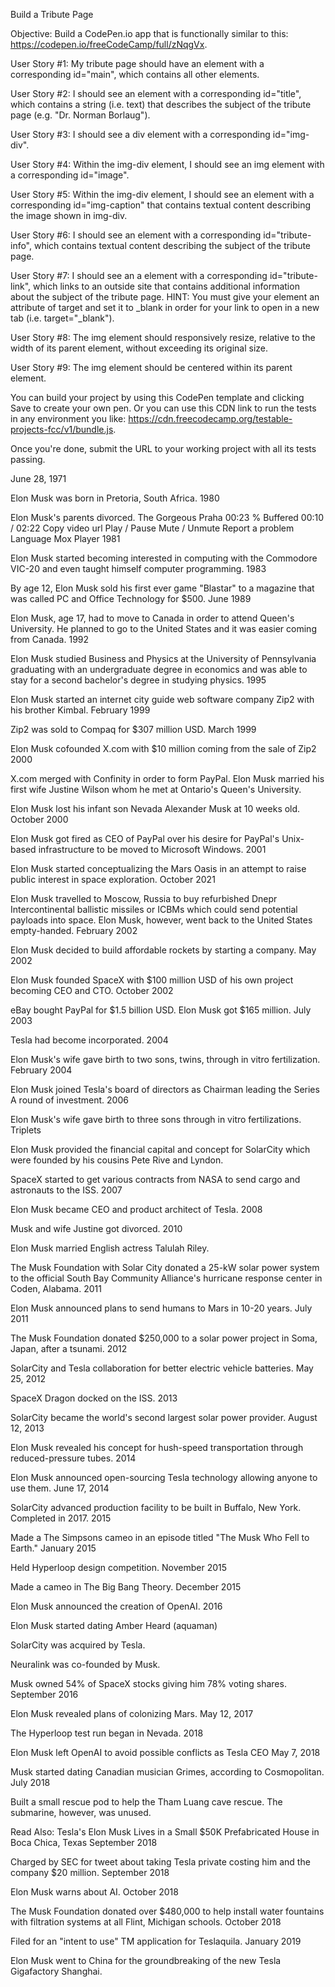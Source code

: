 Build a Tribute Page

Objective: Build a CodePen.io app that is functionally similar to this: https://codepen.io/freeCodeCamp/full/zNqgVx.

User Story #1: My tribute page should have an element with a corresponding id="main", which contains all other elements.

User Story #2: I should see an element with a corresponding id="title", which contains a string (i.e. text) that describes the subject of the tribute page (e.g. "Dr. Norman Borlaug").

User Story #3: I should see a div element with a corresponding id="img-div".

User Story #4: Within the img-div element, I should see an img element with a corresponding id="image".

User Story #5: Within the img-div element, I should see an element with a corresponding id="img-caption" that contains textual content describing the image shown in img-div.

User Story #6: I should see an element with a corresponding id="tribute-info", which contains textual content describing the subject of the tribute page.

User Story #7: I should see an a element with a corresponding id="tribute-link", which links to an outside site that contains additional information about the subject of the tribute page. HINT: You must give your element an attribute of target and set it to _blank in order for your link to open in a new tab (i.e. target="_blank").

User Story #8: The img element should responsively resize, relative to the width of its parent element, without exceeding its original size.

User Story #9: The img element should be centered within its parent element.

You can build your project by using this CodePen template and clicking Save to create your own pen. Or you can use this CDN link to run the tests in any environment you like: https://cdn.freecodecamp.org/testable-projects-fcc/v1/bundle.js.

Once you're done, submit the URL to your working project with all its tests passing.


June 28, 1971

Elon Musk was born in Pretoria, South Africa.
1980

Elon Musk's parents divorced.
The Gorgeous Praha
00:23
% Buffered
00:10 / 02:22
Copy video url
Play / Pause
Mute / Unmute
Report a problem
Language
Mox Player
1981

Elon Musk started becoming interested in computing with the Commodore VIC-20 and even taught himself computer programming.
1983

By age 12, Elon Musk sold his first ever game "Blastar" to a magazine that was called PC and Office Technology for $500.
June 1989

Elon Musk, age 17, had to move to Canada in order to attend Queen's University. He planned to go to the United States and it was easier coming from Canada.
1992

Elon Musk studied Business and Physics at the University of Pennsylvania graduating with an undergraduate degree in economics and was able to stay for a second bachelor's degree in studying physics.
1995

Elon Musk started an internet city guide web software company Zip2 with his brother Kimbal.
February 1999

Zip2 was sold to Compaq for $307 million USD.
March 1999

Elon Musk cofounded X.com with $10 million coming from the sale of Zip2
2000

X.com merged with Confinity in order to form PayPal. Elon Musk married his first wife Justine Wilson whom he met at Ontario's Queen's University.

Elon Musk lost his infant son Nevada Alexander Musk at 10 weeks old.
October 2000

Elon Musk got fired as CEO of PayPal over his desire for PayPal's Unix-based infrastructure to be moved to Microsoft Windows.
2001

Elon Musk started conceptualizing the Mars Oasis in an attempt to raise public interest in space exploration.
October 2021

Elon Musk travelled to Moscow, Russia to buy refurbished Dnepr Intercontinental ballistic missiles or ICBMs which could send potential payloads into space. Elon Musk, however, went back to the United States empty-handed.
February 2002

Elon Musk decided to build affordable rockets by starting a company.
May 2002

Elon Musk founded SpaceX with $100 million USD of his own project becoming CEO and CTO.
October 2002

eBay bought PayPal for $1.5 billion USD. Elon Musk got $165 million.
July 2003

Tesla had become incorporated.
2004

Elon Musk's wife gave birth to two sons, twins, through in vitro fertilization.
February 2004

Elon Musk joined Tesla's board of directors as Chairman leading the Series A round of investment.
2006

Elon Musk's wife gave birth to three sons through in vitro fertilizations. Triplets

Elon Musk provided the financial capital and concept for SolarCity which were founded by his cousins Pete Rive and Lyndon.

SpaceX started to get various contracts from NASA to send cargo and astronauts to the ISS.
2007

Elon Musk became CEO and product architect of Tesla.
2008

Musk and wife Justine got divorced.
2010

Elon Musk married English actress Talulah Riley.

The Musk Foundation with Solar City donated a 25-kW solar power system to the official South Bay Community Alliance's hurricane response center in Coden, Alabama.
2011

Elon Musk announced plans to send humans to Mars in 10-20 years.
July 2011

The Musk Foundation donated $250,000 to a solar power project in Soma, Japan, after a tsunami.
2012

SolarCity and Tesla collaboration for better electric vehicle batteries.
May 25, 2012

SpaceX Dragon docked on the ISS.
2013

SolarCity became the world's second largest solar power provider.
August 12, 2013

Elon Musk revealed his concept for hush-speed transportation through reduced-pressure tubes.
2014

Elon Musk announced open-sourcing Tesla technology allowing anyone to use them.
June 17, 2014

SolarCity advanced production facility to be built in Buffalo, New York. Completed in 2017.
2015

Made a The Simpsons cameo in an episode titled "The Musk Who Fell to Earth."
January 2015

Held Hyperloop design competition.
November 2015

Made a cameo in The Big Bang Theory.
December 2015

Elon Musk announced the creation of OpenAI.
2016

Elon Musk started dating Amber Heard (aquaman)

SolarCity was acquired by Tesla.

Neuralink was co-founded by Musk.

Musk owned 54% of SpaceX stocks giving him 78% voting shares.
September 2016

Elon Musk revealed plans of colonizing Mars.
May 12, 2017

The Hyperloop test run began in Nevada.
2018

Elon Musk left OpenAI to avoid possible conflicts as Tesla CEO
May 7, 2018

Musk started dating Canadian musician Grimes, according to Cosmopolitan.
July 2018

Built a small rescue pod to help the Tham Luang cave rescue. The submarine, however, was unused.

Read Also: Tesla's Elon Musk Lives in a Small $50K Prefabricated House in Boca Chica, Texas
September 2018

Charged by SEC for tweet about taking Tesla private costing him and the company $20 million.
September 2018

Elon Musk warns about AI.
October 2018

The Musk Foundation donated over $480,000 to help install water fountains with filtration systems at all Flint, Michigan schools.
October 2018

Filed for an "intent to use" TM application for Teslaquila.
January 2019

Elon Musk went to China for the groundbreaking of the new Tesla Gigafactory Shanghai.